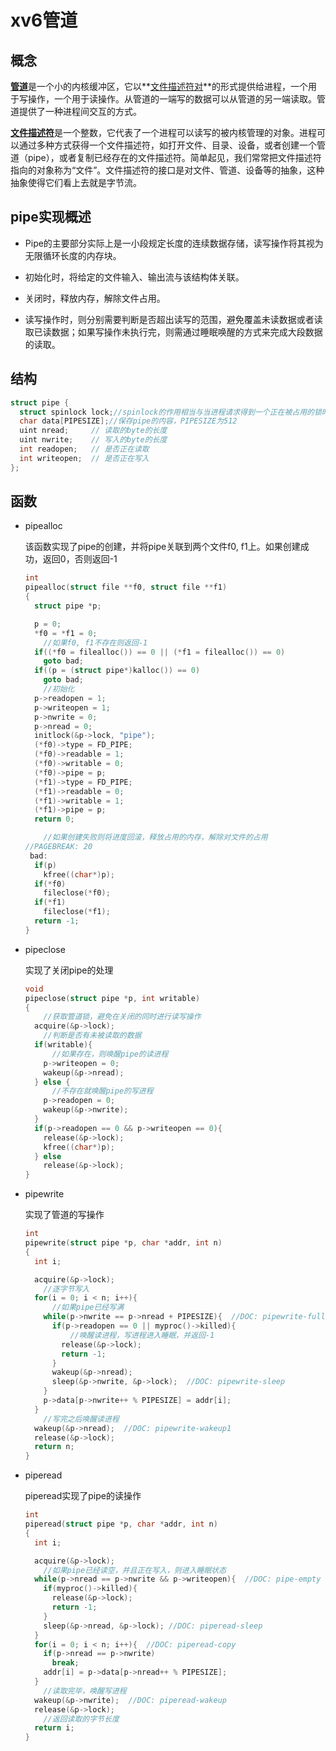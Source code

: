 # xv6管道



## 概念

<u>**管道**</u>是一个小的内核缓冲区，它以**<u>文件描述符对</u>**的形式提供给进程，一个用于写操作，一个用于读操作。从管道的一端写的数据可以从管道的另一端读取。管道提供了一种进程间交互的方式。

<u>**文件描述符**</u>是一个整数，它代表了一个进程可以读写的被内核管理的对象。进程可以通过多种方式获得一个文件描述符，如打开文件、目录、设备，或者创建一个管道（pipe），或者复制已经存在的文件描述符。简单起见，我们常常把文件描述符指向的对象称为“文件”。文件描述符的接口是对文件、管道、设备等的抽象，这种抽象使得它们看上去就是字节流。



## pipe实现概述

- Pipe的主要部分实际上是一小段规定长度的连续数据存储，读写操作将其视为无限循环长度的内存块。

- 初始化时，将给定的文件输入、输出流与该结构体关联。

- 关闭时，释放内存，解除文件占用。

- 读写操作时，则分别需要判断是否超出读写的范围，避免覆盖未读数据或者读取已读数据；如果写操作未执行完，则需通过睡眠唤醒的方式来完成大段数据的读取。

## 结构

```c
struct pipe {
  struct spinlock lock;//spinlock的作用相当与当进程请求得到一个正在被占用的锁时，将进程处于循环检查，等待锁被释放的状态
  char data[PIPESIZE];//保存pipe的内容，PIPESIZE为512
  uint nread;     // 读取的byte的长度
  uint nwrite;    // 写入的byte的长度
  int readopen;   // 是否正在读取
  int writeopen;  // 是否正在写入
};
```



## 函数

- pipealloc

  该函数实现了pipe的创建，并将pipe关联到两个文件f0, f1上。如果创建成功，返回0，否则返回-1

  ```c
  int
  pipealloc(struct file **f0, struct file **f1)
  {
    struct pipe *p;
  
    p = 0;
    *f0 = *f1 = 0;
      //如果f0, f1不存在则返回-1
    if((*f0 = filealloc()) == 0 || (*f1 = filealloc()) == 0)
      goto bad;
    if((p = (struct pipe*)kalloc()) == 0)
      goto bad;
      //初始化
    p->readopen = 1;
    p->writeopen = 1;
    p->nwrite = 0;
    p->nread = 0;
    initlock(&p->lock, "pipe");
    (*f0)->type = FD_PIPE;
    (*f0)->readable = 1;
    (*f0)->writable = 0;
    (*f0)->pipe = p;
    (*f1)->type = FD_PIPE;
    (*f1)->readable = 0;
    (*f1)->writable = 1;
    (*f1)->pipe = p;
    return 0;
  
      //如果创建失败则将进度回滚，释放占用的内存，解除对文件的占用
  //PAGEBREAK: 20
   bad:
    if(p)
      kfree((char*)p);
    if(*f0)
      fileclose(*f0);
    if(*f1)
      fileclose(*f1);
    return -1;
  }
  ```

  



- pipeclose

  实现了关闭pipe的处理

  ```c
  void
  pipeclose(struct pipe *p, int writable)
  {
      //获取管道锁，避免在关闭的同时进行读写操作
    acquire(&p->lock);
      //判断是否有未被读取的数据
    if(writable){
        //如果存在，则唤醒pipe的读进程
      p->writeopen = 0;
      wakeup(&p->nread);
    } else {
        //不存在就唤醒pipe的写进程
      p->readopen = 0;
      wakeup(&p->nwrite);
    }
    if(p->readopen == 0 && p->writeopen == 0){
      release(&p->lock);
      kfree((char*)p);
    } else
      release(&p->lock);
  }
  ```





- pipewrite

  实现了管道的写操作

  ```c
  int
  pipewrite(struct pipe *p, char *addr, int n)
  {
    int i;
  
    acquire(&p->lock);
      //逐字节写入
    for(i = 0; i < n; i++){
        //如果pipe已经写满
      while(p->nwrite == p->nread + PIPESIZE){  //DOC: pipewrite-full
        if(p->readopen == 0 || myproc()->killed){
            //唤醒读进程，写进程进入睡眠，并返回-1
          release(&p->lock);
          return -1;
        }
        wakeup(&p->nread);
        sleep(&p->nwrite, &p->lock);  //DOC: pipewrite-sleep
      }
      p->data[p->nwrite++ % PIPESIZE] = addr[i];
    }
      //写完之后唤醒读进程
    wakeup(&p->nread);  //DOC: pipewrite-wakeup1
    release(&p->lock);
    return n;
  }
  ```

  



- piperead

  piperead实现了pipe的读操作

  ```c
  int
  piperead(struct pipe *p, char *addr, int n)
  {
    int i;
  
    acquire(&p->lock);
      //如果pipe已经读空，并且正在写入，则进入睡眠状态
    while(p->nread == p->nwrite && p->writeopen){  //DOC: pipe-empty
      if(myproc()->killed){
        release(&p->lock);
        return -1;
      }
      sleep(&p->nread, &p->lock); //DOC: piperead-sleep
    }
    for(i = 0; i < n; i++){  //DOC: piperead-copy
      if(p->nread == p->nwrite)
        break;
      addr[i] = p->data[p->nread++ % PIPESIZE];
    }
      //读取完毕，唤醒写进程
    wakeup(&p->nwrite);  //DOC: piperead-wakeup
    release(&p->lock);
      //返回读取的字节长度
    return i;
  }
  ```

  